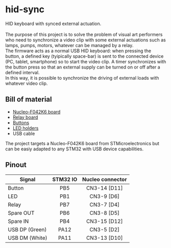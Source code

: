 # hid-sync
HID keyboard with synced external actuation.\
\
The purpose of this project is to solve the problem of visual art performers who need to synchronize a video clip with some external actuations such as lamps, pumps, motors, whatever can be managed by a relay.\
The firmware acts as a normal USB HID keyboard: when pressing the button, a defined key (tyipically space-bar) is sent to the connected device (PC, tablet, smartphone) so to start the video clip. A timer synchronizes with the button press so that an external supply can be turned on or off after a defined interval. \
In this way, it is possible to synchronize the driving of external loads with whatever video clip.

## Bill of material
* [Nucleo-F042K6 board](https://www.st.com/en/evaluation-tools/nucleo-f042k6.html)
* [Relay board](https://www.amazon.it/gp/product/B06XHJ2PBJ/ref=ppx_yo_dt_b_asin_title_o01_s00?ie=UTF8&psc=1)
* [Buttons](https://www.amazon.it/gp/product/B07XQSBW7Q/ref=ppx_yo_dt_b_asin_title_o01_s00?ie=UTF8&psc=1)
* [LED holders](https://www.amazon.it/gp/product/B01MRVAFGK/ref=ppx_yo_dt_b_asin_title_o01_s01?ie=UTF8&psc=1)
* USB cable 


The project targets a Nucleo-F042K6 board from STMicroelectronics but can be easiy adapted to any STM32 with USB device capabilities.

## Pinout

|Signal           | STM32 IO |  Nucleo connector  |
|-----------------|:--------:|:------------------:|
| Button          |   PB5    |    CN3-14 [D11]    |
| LED             |   PB1    |    CN3-9  [D6]     |
| Relay           |   PB7    |    CN3-7  [D4]     |
| Spare OUT       |   PB6    |    CN3-8  [D5]     |
| Spare IN        |   PB4    |    CN3-15 [D12]    |
| USB DP (Green)  |   PA12   |    CN3-5  [D2]     |
| USB DM (White)  |   PA11   |    CN3-13 [D10]    |
